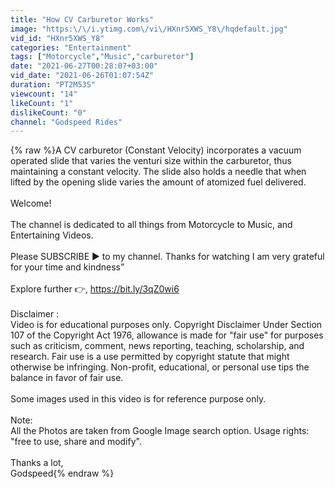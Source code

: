 ```yaml
---
title: "How CV Carburetor Works"
image: "https:\/\/i.ytimg.com\/vi\/HXnr5XWS_Y8\/hqdefault.jpg"
vid_id: "HXnr5XWS_Y8"
categories: "Entertainment"
tags: ["Motorcycle","Music","carburetor"]
date: "2021-06-27T00:28:07+03:00"
vid_date: "2021-06-26T01:07:54Z"
duration: "PT2M53S"
viewcount: "14"
likeCount: "1"
dislikeCount: "0"
channel: "Godspeed Rides"
---
```

{% raw %}A CV carburetor (Constant Velocity) incorporates a vacuum operated slide that varies the venturi size within the carburetor, thus maintaining a constant velocity. The slide also holds a needle that when lifted by the opening slide varies the amount of atomized fuel delivered.<br /><br />Welcome!<br /><br />The channel is dedicated to all things from Motorcycle to Music, and Entertaining Videos.<br /><br />Please SUBSCRIBE ▶️ to my channel.  Thanks for watching  I am very grateful for your time and kindness”<br /><br />Explore further 👉, <a rel="nofollow" target="blank" href="https://bit.ly/3qZ0wi6">https://bit.ly/3qZ0wi6</a><br /><br />Disclaimer :<br />Video is for educational purposes only. Copyright Disclaimer Under Section 107 of the Copyright Act 1976, allowance is made for &quot;fair use&quot; for purposes such as criticism, comment, news reporting, teaching, scholarship, and research. Fair use is a use permitted by copyright statute that might otherwise be infringing. Non-profit, educational, or personal use tips the balance in favor of fair use. <br /><br />Some images used in this video is for reference purpose only. <br /><br />Note: <br />All the Photos are taken from Google Image search option. Usage rights: &quot;free to use, share and modify&quot;.<br /><br />Thanks a lot,<br />Godspeed{% endraw %}
